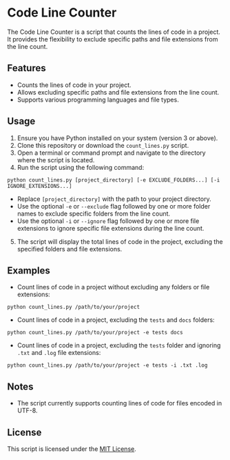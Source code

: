 # Code Line Counter

The Code Line Counter is a script that counts the lines of code in a project. It provides the flexibility to exclude specific paths and file extensions from the line count.

## Features

- Counts the lines of code in your project.
- Allows excluding specific paths and file extensions from the line count.
- Supports various programming languages and file types.

## Usage

1. Ensure you have Python installed on your system (version 3 or above).
2. Clone this repository or download the `count_lines.py` script.
3. Open a terminal or command prompt and navigate to the directory where the script is located.
4. Run the script using the following command: 
```shell
python count_lines.py [project_directory] [-e EXCLUDE_FOLDERS...] [-i IGNORE_EXTENSIONS...]
```
- Replace `[project_directory]` with the path to your project directory.
- Use the optional `-e` or `--exclude` flag followed by one or more folder names to exclude specific folders from the line count.
- Use the optional `-i` or `--ignore` flag followed by one or more file extensions to ignore specific file extensions during the line count.

5. The script will display the total lines of code in the project, excluding the specified folders and file extensions.

## Examples

- Count lines of code in a project without excluding any folders or file extensions:
```shell
python count_lines.py /path/to/your/project
```

- Count lines of code in a project, excluding the `tests` and `docs` folders:
```shell
python count_lines.py /path/to/your/project -e tests docs
```

- Count lines of code in a project, excluding the `tests` folder and ignoring `.txt` and `.log` file extensions:
```shell
python count_lines.py /path/to/your/project -e tests -i .txt .log
```

## Notes

- The script currently supports counting lines of code for files encoded in UTF-8.

## License

This script is licensed under the [MIT License](LICENSE).
